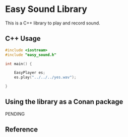 

Easy Sound Library
===================


This is a C++ library to play and record sound.


C++ Usage
---------


```cpp
#include <iostream>
#include "easy_sound.h"

int main() {

    EasyPlayer es;
    es.play("../../../yes.wav");

}
```

Using the library as a Conan package
------------------------------------

PENDING



Reference
---------

